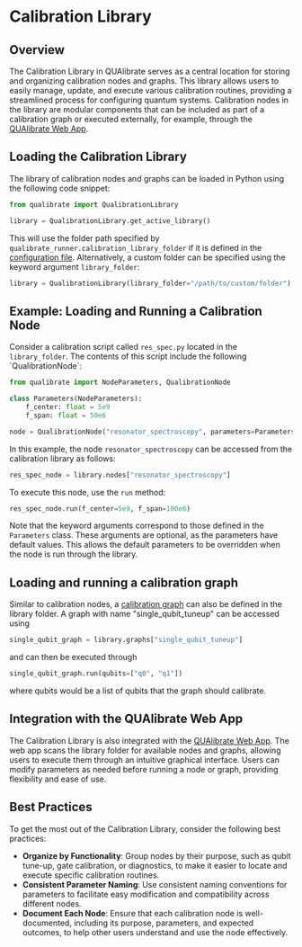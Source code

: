 # Calibration Library

## Overview

The Calibration Library in QUAlibrate serves as a central location for storing and organizing calibration nodes and graphs. This library allows users to easily manage, update, and execute various calibration routines, providing a streamlined process for configuring quantum systems. Calibration nodes in the library are modular components that can be included as part of a calibration graph or executed externally, for example, through the [QUAlibrate Web App](web_app.md).

## Loading the Calibration Library

The library of calibration nodes and graphs can be loaded in Python using the following code snippet:

```python
from qualibrate import QualibrationLibrary

library = QualibrationLibrary.get_active_library()
```

This will use the folder path specified by `qualibrate_runner.calibration_library_folder` if it is defined in the [configuration file](configuration.md). Alternatively, a custom folder can be specified using the keyword argument `library_folder`:

```python
library = QualibrationLibrary(library_folder="/path/to/custom/folder")
```

<!-- ///details | Why use `QualibrationLibrary.get_active_library()`?
The class method `QualibrationLibrary.get_active_library()` return an instance of `QualibrationLibrary`, so why would we not simply call `QualibrationLibrary()`?
The reason 

/// -->

## Example: Loading and Running a Calibration Node

Consider a calibration script called `res_spec.py` located in the `library_folder`. The contents of this script include the following \`QualibrationNode\`:

```python
from qualibrate import NodeParameters, QualibrationNode

class Parameters(NodeParameters):
    f_center: float = 5e9
    f_span: float = 50e6

node = QualibrationNode("resonator_spectroscopy", parameters=Parameters())
```

In this example, the node `resonator_spectroscopy` can be accessed from the calibration library as follows:

```python
res_spec_node = library.nodes["resonator_spectroscopy"]
```

To execute this node, use the `run` method:

```python
res_spec_node.run(f_center=5e9, f_span=100e6)
```

Note that the keyword arguments correspond to those defined in the `Parameters` class. These arguments are optional, as the parameters have default values. This allows the default parameters to be overridden when the node is run through the library.


## Loading and running a calibration graph

Similar to calibration nodes, a [calibration graph](calibration_graphs.md) can also be defined in the library folder. A graph with name "single_qubit_tuneup" can be accessed using

```python
single_qubit_graph = library.graphs["single_qubit_tuneup"]
```

and can then be executed through

```python
single_qubit_graph.run(qubits=["q0", "q1"])
```

where qubits would be a list of qubits that the graph should calibrate.


## Integration with the QUAlibrate Web App

The Calibration Library is also integrated with the [QUAlibrate Web App](web_app.md). The web app scans the library folder for available nodes and graphs, allowing users to execute them through an intuitive graphical interface. Users can modify parameters as needed before running a node or graph, providing flexibility and ease of use.

## Best Practices

To get the most out of the Calibration Library, consider the following best practices:

- **Organize by Functionality**: Group nodes by their purpose, such as qubit tune-up, gate calibration, or diagnostics, to make it easier to locate and execute specific calibration routines.
- **Consistent Parameter Naming**: Use consistent naming conventions for parameters to facilitate easy modification and compatibility across different nodes.
- **Document Each Node**: Ensure that each calibration node is well-documented, including its purpose, parameters, and expected outcomes, to help other users understand and use the node effectively.
